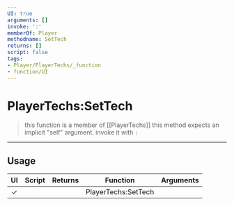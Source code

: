 ```yaml
---
UI: true
arguments: []
invoke: ':'
memberOf: Player
methodname: SetTech
returns: []
script: false
tags:
- Player/PlayerTechs/_function
- function/UI
---
```

# PlayerTechs:SetTech
> this function is a member of [[PlayerTechs]]
> this method expects an implicit "self" argument. invoke it with `:`
-----
## Usage
|  UI | Script | Returns | Function | Arguments |
|:---:|:------:|-------:|:--------:|:---------|
|✓| ||PlayerTechs:SetTech||
